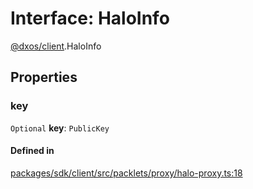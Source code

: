 # Interface: HaloInfo

[@dxos/client](../modules/dxos_client.md).HaloInfo

## Properties

### key

 `Optional` **key**: `PublicKey`

#### Defined in

[packages/sdk/client/src/packlets/proxy/halo-proxy.ts:18](https://github.com/dxos/dxos/blob/main/packages/sdk/client/src/packlets/proxy/halo-proxy.ts#L18)
